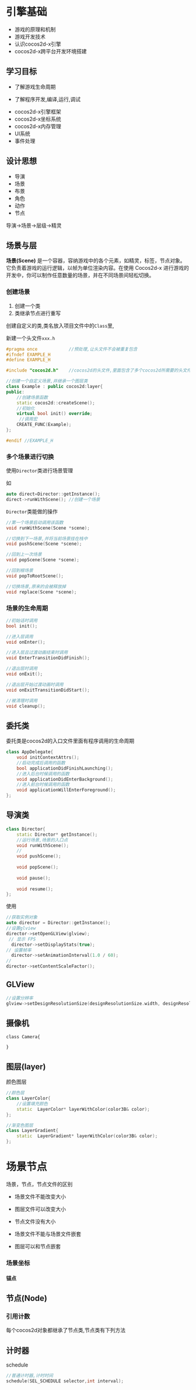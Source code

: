 # 引擎基础

+ 游戏的原理和机制
+ 游戏开发技术
+ 认识cocos2d-x引擎
+ cocos2d-x跨平台开发环境搭建

## 学习目标

- 了解游戏生命周期

- 了解程序开发,编译,运行,调试

+ cocos2d-x引擎框架
+ cocos2d-x坐标系统
+ cocos2d-x内存管理
+ UI系统
+ 事件处理

## 设计思想

- 导演
- 场景
- 布景
- 角色
- 动作
- 节点

导演->场景->层级->精灵



## 场景与层

 **场景(Scene)** 是一个容器，容纳游戏中的各个元素，如精灵，标签，节点对象。它负责着游戏的运行逻辑，以帧为单位渲染内容。在使用 Cocos2d-x 进行游戏的开发中，你可以制作任意数量的场景，并在不同场景间轻松切换。

### 创建场景

1. 创建一个类
2. 类继承节点进行重写

创建自定义的类,类名放入项目文件中的`Class`里,

新建一个头文件`xxx.h`

```cpp
#pragma once 			//预处理,让头文件不会被重复包含
#ifndef EXAMPLE_H		
#define EXAMPLE_H

#include "cocos2d.h"	//cocos2d的头文件,里面包含了多个cocos2d所需要的头文件

//创建一个自定义场景,并继承一个图层类
class Example : public cocos2d:layer{
public:
    //创建场景函数
    static cocos2d::createScene();
    //初始化
    virtual bool init() override;
     //调用宏
    CREATE_FUNC(Example);
};

#endif //EXAMPLE_H
```

### 多个场景进行切换

使用`Director`类进行场景管理

如

```cpp
auto direct=Director::getInstance();
direct->runWithScene();	//创建一个场景
```

`Director`类能做的操作

```cpp
//第一个场景启动调用该函数
void runWithScene(Scene *scene);

//切换到下一场景,并将当前场景挂在栈中
void pushScene(Scene *scene);

//回到上一次场景
void popScene(Scene *scene);

//回到根场景
void popToRootScene();

//切换场景,原来的会被释放掉
void replace(Scene *scene);
```



### 场景的生命周期

```cpp
//初始话时调用
bool init();

//进入层调用
void onEnter();

//进入层且过渡动画结束时调用
void EnterTransitionDidFinish();

//退出层时调用
void onExit();

//退出层开始过渡动画时调用
void onExitTransitionDidStart();

//被清理时调用
void cleanup();
```







## 委托类

委托类是cocos2d的入口文件里面有程序调用的生命周期

```cpp
class AppDelegate{
    void initContextAttrs();
    //启动完成后调用的函数
    bool applicationDidFinishLaunching();
    //进入后台时候调用的函数
    void applicationDidEnterBackground();
    //进入前台时候调用的函数
    void applicationWillEnterForeground();
};
```





## 导演类

```cpp
class Director{
	static Director* getInstance();
	//运行场景,场景的入口点
	void runWithScene();
	//
	void pushScene();
	
	void popScene();
	
	void pause();
	
	void resume();
};

```

使用

```cpp
//获取实例对象
auto director = Director::getInstance();
//设置glview
director->setOpenGLView(glview);
 // 显示 FPS
  director->setDisplayStats(true);
// 设置帧率
  director->setAnimationInterval(1.0 / 60);
//
director->setContentScaleFactor();
```



## GLView

```cpp
//设置分辨率
glview->setDesignResolutionSize(designResolutionSize.width, designResolutionSize.height, ResolutionPolicy::NO_BORDER);
```

## 摄像机

```
class Camera{

}
```



## 图层(layer)

颜色图层

```cpp
//颜色层
class LayerColor{
	//设置填充颜色
	static  LayerColor* layerWithColor(color3B& color);
};

//渐变色图层
class LayerGradient{
    static  LayerGradient* layerWithColor(color3B& color);
};
```



# 场景节点

场景，节点，节点文件的区别

- 场景文件不能改变大小
- 图层文件可以改变大小
- 节点文件没有大小



- 场景文件不能与场景文件嵌套
- 图层可以和节点嵌套

### 场景坐标

#### 锚点

## 节点(Node)

### 引用计数

每个cocos2d对象都继承了节点类,节点类有下列方法



## 计时器

schedule

```cpp
//普通计时器,计时时间
schedule(SEL_SCHEDULE selector,int interval);
```

